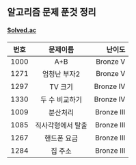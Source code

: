 ## 알고리즘 문제 푼것 정리

#### <a href = "https://solved.ac/">Solved.ac</a>

| 번호 | 문제이름 | 난이도 |
| --- |:---:| ---:|
1000 | A+B | Bronze V
1271 | 엄청난 부자2 | Bronze V
1297 | TV 크기 | Bronze IV
1330 | 두 수 비교하기 | Bronze IV
1009 | 분산처리 | Bronze III
1085 | 직사각형에서 탈출 | Bronze III
1267 | 핸드폰 요금 | Bronze III
1284 | 집 주소 | Bronze III


